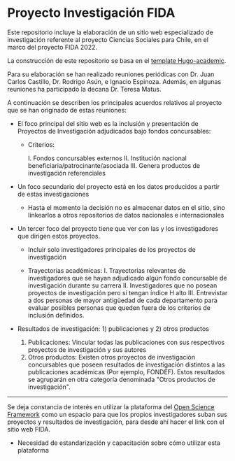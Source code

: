 # Proyecto Investigación FIDA

Este repositorio incluye la elaboración de un sitio web especializado de investigación referente al proyecto Ciencias Sociales para Chile, en el marco del proyecto FIDA 2022.

La construcción de este repositorio se basa en el [template Hugo-academic](https://github.com/wowchemy/starter-hugo-academic).

Para su elaboración se han realizado reuniones periódicas con Dr. Juan Carlos Castillo, Dr. Rodrigo Asún, e Ignacio Espinoza. Además, en algunas reuniones ha participado la decana Dr. Teresa Matus.

A continuación se describen los principales acuerdos relativos al proyecto que se han originado de estas reuniones:

* El foco principal del sitio web es la inclusión y presentación de Proyectos de Investigación adjudicados bajo fondos concursables:

  - Criterios:
  
    I. Fondos concursables externos
    II. Institución nacional beneficiaria/patrocinante/asociada
    III. Genera productos de investigación referenciales
    
* Un foco secundario del proyecto está en los datos producidos a partir de estas investigaciones

  - Hasta el momento la decisión no es almacenar datos en el sitio, sino linkearlos a otros repositorios de datos nacionales e internacionales
  
* Un tercer foco del proyecto tiene que ver con las y los investigadores que dirigen estos proyectos.

  - Incluir solo investigadores principales de los proyectos de investigación

  - Trayectorias académicas:
    I. Trayectorias relevantes de investigadores que se hayan adjudicado algún fondo concursable de investigación durante su carrera
    II. Investigadores que no posean proyectos de investigación pero sí tengan índice H alto
    III. Entrevistar a dos personas de mayor antigüedad de cada departamento para evaluar posibles personas que queden fuera de los criterios de inclusión definidos.
    
* Resultados de investigación: 1) publicaciones y 2) otros productos
  
    1) Publicaciones: Vincular todas las publicaciones con sus respectivos proyectos de investigación y sus autores
    2) Otros productos: Existen otros proyectos de investigación concursables que poseen resultados de investigación distintos a las publicaciones académicas (Por ejemplo, FONDEF). Estos resultados se agruparán en otra categoría denominada "Otros productos de investigación".
    
    
----

Se deja constancia de interés en utilizar la plataforma del [Open Science Framework](https://osf.io/) como un espacio para que los propios investigadores suban sus proyectos y resultados de investigación, para desde ahí hacer el link con el sitio web FIDA.

  - Necesidad de estandarización y capacitación sobre cómo utilizar esta plataforma
  

    
    
    
